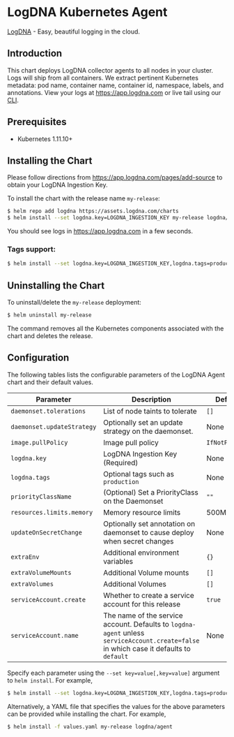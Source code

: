 # LogDNA Kubernetes Agent

[LogDNA](https://logdna.com) - Easy, beautiful logging in the cloud.

## Introduction

This chart deploys LogDNA collector agents to all nodes in your cluster. Logs will ship from all containers.
We extract pertinent Kubernetes metadata: pod name, container name, container id, namespace, labels, and annotations.
View your logs at https://app.logdna.com or live tail using our [CLI](https://github.com/logdna/logdna-cli).

## Prerequisites

- Kubernetes 1.11.10+

## Installing the Chart

Please follow directions from https://app.logdna.com/pages/add-source to obtain your LogDNA Ingestion Key.

To install the chart with the release name `my-release`:

```bash
$ helm repo add logdna https://assets.logdna.com/charts
$ helm install --set logdna.key=LOGDNA_INGESTION_KEY my-release logdna/agent
```

You should see logs in https://app.logdna.com in a few seconds.

### Tags support:
```bash
$ helm install --set logdna.key=LOGDNA_INGESTION_KEY,logdna.tags=production my-release logdna/agent
```

## Uninstalling the Chart

To uninstall/delete the `my-release` deployment:

```bash
$ helm uninstall my-release
```

The command removes all the Kubernetes components associated with the chart and deletes the release.

## Configuration

The following tables lists the configurable parameters of the LogDNA Agent chart and their default values.

Parameter | Description | Default
--- | --- | ---
`daemonset.tolerations` | List of node taints to tolerate | `[]`
`daemonset.updateStrategy` | Optionally set an update strategy on the daemonset. | None
`image.pullPolicy` | Image pull policy | `IfNotPresent`
`logdna.key` | LogDNA Ingestion Key (Required) | None
`logdna.tags` | Optional tags such as `production` | None
`priorityClassName` | (Optional) Set a PriorityClass on the Daemonset | `""`
`resources.limits.memory` | Memory resource limits |500Mi
`updateOnSecretChange` | Optionally set annotation on daemonset to cause deploy when secret changes | None
`extraEnv` | Additional environment variables | `{}`
`extraVolumeMounts` | Additional Volume mounts | `[]`
`extraVolumes` | Additional Volumes | `[]`
`serviceAccount.create` | Whether to create a service account for this release | `true`
`serviceAccount.name` | The name of the service account. Defaults to `logdna-agent` unless `serviceAccount.create=false` in which case it defaults to `default` | None

Specify each parameter using the `--set key=value[,key=value]` argument to `helm install`. For example,

```bash
$ helm install --set logdna.key=LOGDNA_INGESTION_KEY,logdna.tags=production my-release logdna/agent
```

Alternatively, a YAML file that specifies the values for the above parameters can be provided while installing the
chart. For example,

```bash
$ helm install -f values.yaml my-release logdna/agent
```
